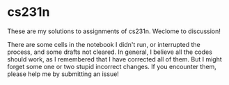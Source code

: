 # cs231n
These are my solutions to assignments of cs231n. Weclome to discussion!

There are some cells in the notebook I didn't run, or interrupted the process, and some drafts not cleared. In general, I believe all the codes should work, as I remembered that I have corrected all of them. But I might forget some one or two stupid incorrect changes.  If you encounter them, please help me by submitting an issue!

